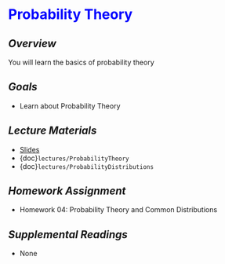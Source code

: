 # <span style="color: blue;"><b>Probability Theory</b></span>

## *Overview*
You will learn the basics of probability theory

## *Goals*
* Learn about Probability Theory

## *Lecture Materials*
* [Slides](https://docs.google.com/presentation/d/1qW-gCHY3bQMmB0-klM0crTD9020UG3DTlT_awlOhy2A/edit?usp=sharing)
* {doc}`lectures/ProbabilityTheory`
* {doc}`lectures/ProbabilityDistributions`

## *Homework Assignment*
* Homework 04: Probability Theory and Common Distributions

## *Supplemental Readings*
* None
